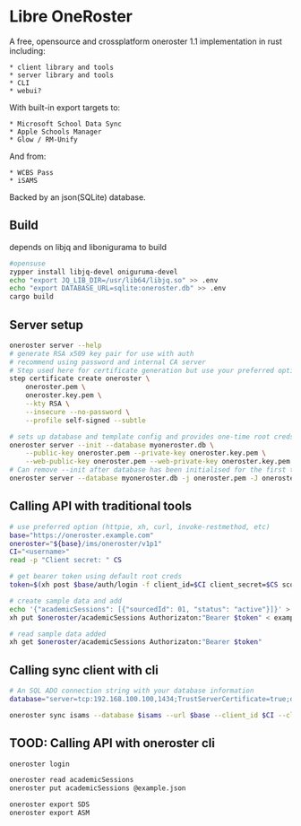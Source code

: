 # Libre OneRoster

A free, opensource and crossplatform oneroster 1.1 implementation in rust including:

    * client library and tools
    * server library and tools
    * CLI
    * webui?

With built-in export targets to:
    
    * Microsoft School Data Sync
    * Apple Schools Manager
    * Glow / RM-Unify

And from:
    
    * WCBS Pass
    * iSAMS

Backed by an json(SQLite) database.

## Build 

depends on libjq and libonigurama to build

```bash
#opensuse
zypper install libjq-devel oniguruma-devel
echo "export JQ_LIB_DIR=/usr/lib64/libjq.so" >> .env
echo "export DATABASE_URL=sqlite:oneroster.db" >> .env
cargo build 
```

## Server setup

```bash
oneroster server --help
# generate RSA x509 key pair for use with auth
# recommend using password and internal CA server
# Step used here for certificate generation but use your preferred option (openssl, certreq, etc)
step certificate create oneroster \
    oneroster.pem \
    oneroster.key.pem \
    --kty RSA \
    --insecure --no-password \
    --profile self-signed --subtle

# sets up database and template config and provides one-time root creds
oneroster server --init --database myoneroster.db \
    --public-key oneroster.pem --private-key oneroster.key.pem \
    --web-public-key oneroster.pem --web-private-key oneroster.key.pem
# Can remove --init after database has been initialised for the first time
oneroster server --database myoneroster.db -j oneroster.pem -J oneroster.key.pem -w oneroster.pem -W oneroster.key.pem
```

## Calling API with traditional tools

```bash
# use preferred option (httpie, xh, curl, invoke-restmethod, etc)
base="https://oneroster.example.com"
oneroster="${base}/ims/oneroster/v1p1"
CI="<username>"
read -p "Client secret: " CS

# get bearer token using default root creds 
token=$(xh post $base/auth/login -f client_id=$CI client_secret=$CS scope="roster-core.readonly roster-core.createput" | jq .access_token | xargs)

# create sample data and add
echo '{"academicSessions": [{"sourcedId": 01, "status": "active"}]}' > example.json
xh put $oneroster/academicSessions Authorizaton:"Bearer $token" < example.json

# read sample data added
xh get $oneroster/academicSessions Authorizaton:"Bearer $token"
```

## Calling sync client with cli
```bash
# An SQL ADO connection string with your database information
database="server=tcp:192.168.100.100,1434;TrustServerCertificate=true;database=myDbInstance;username=onerosterService;password=aPassword;encrypt=true"

oneroster sync isams --database $isams --url $base --client_id $CI --client_secret $CS --scope roster-core.createput --year 2020
```

## TOOD: Calling API with oneroster cli
```bash
oneroster login

oneroster read academicSessions
oneroster put academicSessions @example.json

oneroster export SDS
oneroster export ASM
```
